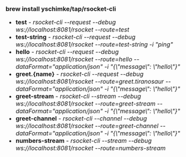 <h3>brew install yschimke/tap/rsocket-cli</h3>
<ul style="font-size: 16px">
    <li><b>test</b> - <dfn>rsocket-cli --request --debug ws://localhost:8081/rsocket --route=test</dfn></li>
    <li><b>test-string</b> - <dfn>rsocket-cli --request --debug ws://localhost:8081/rsocket --route=test-string -i "ping"</dfn></li>
    <li><b>hello</b> - <dfn>rsocket-cli --request --debug ws://localhost:8081/rsocket --route=hello --dataFormat="application/json" -i "{\"message\": \"hello\"}"</dfn></li>
    <li><b>greet.{name}</b> - <dfn>rsocket-cli --request --debug ws://localhost:8081/rsocket --route=greet.tiranosaur --dataFormat="application/json" -i "{\"message\": \"hello\"}"</dfn></li>
    <li><b>greet-stream</b> - <dfn>rsocket-cli --stream --debug ws://localhost:8081/rsocket --route=greet-stream --dataFormat="application/json" -i "{\"message\": \"hello\"}"</dfn></li>
    <li><b>greet-channel</b> - <dfn>rsocket-cli --channel --debug ws://localhost:8081/rsocket --route=greet-channel --dataFormat="application/json" -i "{\"message\": \"hello\"}"</dfn></li>
    <li><b>numbers-stream</b> - <dfn>rsocket-cli --stream --debug ws://localhost:8081/rsocket --route=numbers-stream</dfn></li>
</ul>

